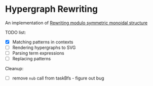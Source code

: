 # Hypergraph Rewriting

An implementation of [Rewriting modulo symmetric monoidal structure](http://users.ecs.soton.ac.uk/ps/papers/rewriting.pdf)

TODO list:

- [x] Matching patterns in contexts
- [ ] Rendering hypergraphs to SVG
- [ ] Parsing term expressions
- [ ] Replacing patterns

Cleanup:

- [ ] remove `nub` call from taskBfs - figure out bug
